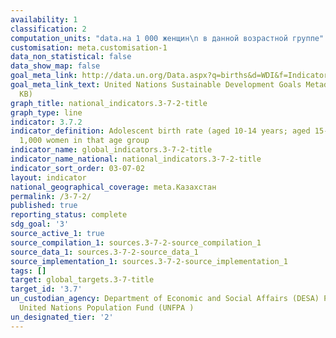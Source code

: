 ```yaml
---
availability: 1
classification: 2
computation_units: "data.на 1 000 женщин\n в данной возрастной группе"
customisation: meta.customisation-1
data_non_statistical: false
data_show_map: false
goal_meta_link: http://data.un.org/Data.aspx?q=births&d=WDI&f=Indicator_Code%3aSP.ADO.TFRT
goal_meta_link_text: United Nations Sustainable Development Goals Metadata (PDF 90.8
  KB)
graph_title: national_indicators.3-7-2-title
graph_type: line
indicator: 3.7.2
indicator_definition: Adolescent birth rate (aged 10-14 years; aged 15-19 years) per
  1,000 women in that age group
indicator_name: global_indicators.3-7-2-title
indicator_name_national: national_indicators.3-7-2-title
indicator_sort_order: 03-07-02
layout: indicator
national_geographical_coverage: meta.Казахстан
permalink: /3-7-2/
published: true
reporting_status: complete
sdg_goal: '3'
source_active_1: true
source_compilation_1: sources.3-7-2-source_compilation_1
source_data_1: sources.3-7-2-source_data_1
source_implementation_1: sources.3-7-2-source_implementation_1
tags: []
target: global_targets.3-7-title
target_id: '3.7'
un_custodian_agency: Department of Economic and Social Affairs (DESA) Population Division
  United Nations Population Fund (UNFPA )
un_designated_tier: '2'
---
```

